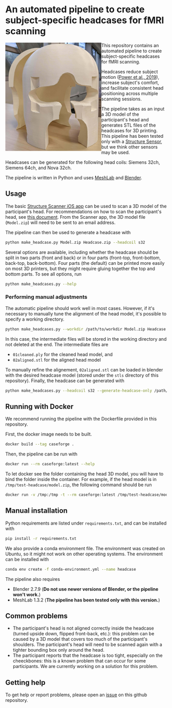 # An automated pipeline to create subject-specific headcases for fMRI scanning

<img align="left" src="docs/headcase-image.jpg" width=300/>
This repository contains an automated pipeline to create subject-specific headcases for fMRI scanning. 

Headcases reduce subject motion (<a href="https://pubmed.ncbi.nlm.nih.gov/30639840/">Power et al., 2019</a>), increase subject's comfort, and facilitate consistent head positioning across multiple scanning sessions. 

The pipeline takes as an input a 3D model of the participant's head and generates STL files of the headcases for 3D printing. This pipeline has been  tested only with a [Structure Sensor](https://structure.io/structure-sensor-pro), but we think other sensors may be used.

Headcases can be generated for the following head coils: Siemens 32ch, Siemens 64ch, and Nova 32ch.

The pipeline is written in Python and uses [MeshLab](https://www.meshlab.net/) and [Blender](https://www.blender.org/). 
<br clear="left">

## Usage

The basic [Structure Scanner iOS app](https://apps.apple.com/us/app/scanner-structure-sdk/id891169722) can be used to scan a 3D model of the participant's head. For recommendations on how to scan the participant's head, see [this document](docs/glab_headcase_pipeline.md). From the Scanner app, the 3D model file (`Model.zip`) will need to be sent to an email address.

The pipeline can then be used to generate a headcase with

```bash
python make_headcase.py Model.zip Headcase.zip --headcoil s32
```

Several options are available, including whether the headcase should be split in two parts (front and back) or in four parts (front-top, front-bottom, back-top, back-bottom). Four parts (the default) can be printed more easily on most 3D printers, but they might require gluing together the top and bottom parts. To see all options, run

```bash
python make_headcases.py --help
```

### Performing manual adjustments
The automatic pipeline should work well in most cases. However, if it's necessary to manually tune the alignment of the head model, it's possible to specify a working directory.

```bash
python make_headcases.py --workdir /path/to/workdir Model.zip Headcase.zip --headcoil s32
```

In this case, the intermediate files will be stored in the working directory and not deleted at the end. The intermediate files are 
- `01cleaned.ply` for the cleaned head model, and 
- `02aligned.stl` for the aligned head model

To manually refine the alignement, `02aligned.stl` can be loaded in blender with the desired headcase model (stored under the `stls` directory of this repository).
Finally, the headcase can be generated with

```bash
python make_headcases.py --headcoil s32 --generate-headcase-only /path/to/workdir/02aligned.stl Headcase.zip
```

## Running with Docker

We recommend running the pipeline with the Dockerfile provided in this repository.

First, the docker image needs to be built.

```bash
docker build --tag caseforge .
```

Then, the pipeline can be run with

```bash
docker run --rm caseforge:latest --help
```

To let docker see the folder containing the head 3D model, you will have to bind the folder inside the container. For example, if the head model is in `/tmp/test-headcase/model.zip`, the following command should be run

```bash
docker run -v /tmp:/tmp -t --rm caseforge:latest /tmp/test-headcase/model.zip /tmp/test-headcase/case.zip
```

## Manual installation

Python requirements are listed under `requirements.txt`, and can be installed with

```bash
pip install -r requirements.txt
```

We also provide a conda environment file. The environment was created on Ubuntu, so it might not work on other operating systems. 
The environment can be installed with 

```bash
conda env create -f conda-environment.yml --name headcase
```

The pipeline also requires

- Blender 2.7.9 (**Do not use newer versions of Blender, or the pipeline won't work.**)
- MeshLab 1.3.2 (**The pipeline has been tested only with this version.**)

## Common problems

- The participant's head is not aligned correctly inside the headcase (turned upside down, flipped front-back, etc.): this problem can be caused by a 3D model that covers too much of the participant's shoulders. The participant's head will need to be scanned again with a tighter bounding box only around the head.
- The participant reports that the headcase is too tight, especially on the cheeckbones: this is a known problem that can occur for some participants. We are currently working on a solution for this problem.

## Getting help

To get help or report problems, please open an [issue](https://github.com/gallantlab/headcase-pipeline/issues) on this github repository.
